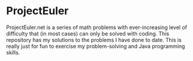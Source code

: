 # ProjectEuler
ProjectEuler.net is a series of math problems with ever-increasing level of difficulty that (in most cases) can only be solved with coding. This repository has my solutions to the problems I have done to date. This is really just for fun to exercise my problem-solving and Java programming skills.

